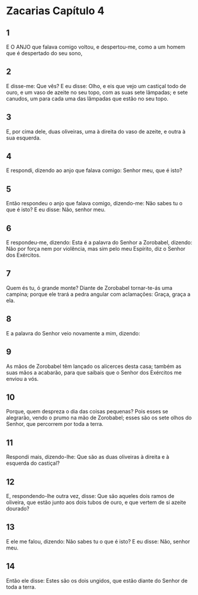 # Zacarias Capítulo 4

## 1
E O ANJO que falava comigo voltou, e despertou-me, como a um homem que é despertado do seu sono,

## 2
E disse-me: Que vês? E eu disse: Olho, e eis que vejo um castiçal todo de ouro, e um vaso de azeite no seu topo, com as suas sete lâmpadas; e sete canudos, um para cada uma das lâmpadas que estão no seu topo.

## 3
E, por cima dele, duas oliveiras, uma à direita do vaso de azeite, e outra à sua esquerda.

## 4
E respondi, dizendo ao anjo que falava comigo: Senhor meu, que é isto?

## 5
Então respondeu o anjo que falava comigo, dizendo-me: Não sabes tu o que é isto? E eu disse: Não, senhor meu.

## 6
E respondeu-me, dizendo: Esta é a palavra do Senhor a Zorobabel, dizendo: Não por força nem por violência, mas sim pelo meu Espírito, diz o Senhor dos Exércitos.

## 7
Quem és tu, ó grande monte? Diante de Zorobabel tornar-te-ás uma campina; porque ele trará a pedra angular com aclamações: Graça, graça a ela.

## 8
E a palavra do Senhor veio novamente a mim, dizendo:

## 9
As mãos de Zorobabel têm lançado os alicerces desta casa; também as suas mãos a acabarão, para que saibais que o Senhor dos Exércitos me enviou a vós.

## 10
Porque, quem despreza o dia das coisas pequenas? Pois esses se alegrarão, vendo o prumo na mão de Zorobabel; esses são os sete olhos do Senhor, que percorrem por toda a terra.

## 11
Respondi mais, dizendo-lhe: Que são as duas oliveiras à direita e à esquerda do castiçal?

## 12
E, respondendo-lhe outra vez, disse: Que são aqueles dois ramos de oliveira, que estão junto aos dois tubos de ouro, e que vertem de si azeite dourado?

## 13
E ele me falou, dizendo: Não sabes tu o que é isto? E eu disse: Não, senhor meu.

## 14
Então ele disse: Estes são os dois ungidos, que estão diante do Senhor de toda a terra.

